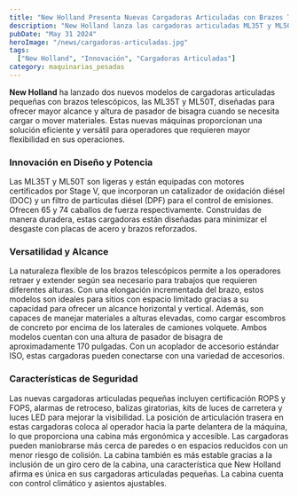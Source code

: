 ```yaml
---
title: "New Holland Presenta Nuevas Cargadoras Articuladas con Brazos Telescópicos para Mayor Alcance y Altura"
description: "New Holland lanza las cargadoras articuladas ML35T y ML50T con brazos telescópicos"
pubDate: "May 31 2024"
heroImage: "/news/cargadoras-articuladas.jpg"
tags:
  ["New Holland", "Innovación", "Cargadoras Articuladas"]
category: maquinarias_pesadas
---
```

**New Holland** ha lanzado dos nuevos modelos de cargadoras articuladas pequeñas con brazos telescópicos, las ML35T y ML50T, diseñadas para ofrecer mayor alcance y altura de pasador de bisagra cuando se necesita cargar o mover materiales. Estas nuevas máquinas proporcionan una solución eficiente y versátil para operadores que requieren mayor flexibilidad en sus operaciones.

### Innovación en Diseño y Potencia
Las ML35T y ML50T son ligeras y están equipadas con motores certificados por Stage V, que incorporan un catalizador de oxidación diésel (DOC) y un filtro de partículas diésel (DPF) para el control de emisiones. Ofrecen 65 y 74 caballos de fuerza respectivamente. Construidas de manera duradera, estas cargadoras están diseñadas para minimizar el desgaste con placas de acero y brazos reforzados.

### Versatilidad y Alcance
La naturaleza flexible de los brazos telescópicos permite a los operadores retraer y extender según sea necesario para trabajos que requieren diferentes alturas. Con una elongación incrementada del brazo, estos modelos son ideales para sitios con espacio limitado gracias a su capacidad para ofrecer un alcance horizontal y vertical. Además, son capaces de manejar materiales a alturas elevadas, como cargar escombros de concreto por encima de los laterales de camiones volquete. Ambos modelos cuentan con una altura de pasador de bisagra de aproximadamente 170 pulgadas. Con un acoplador de accesorio estándar ISO, estas cargadoras pueden conectarse con una variedad de accesorios.

### Características de Seguridad
Las nuevas cargadoras articuladas pequeñas incluyen certificación ROPS y FOPS, alarmas de retroceso, balizas giratorias, kits de luces de carretera y luces LED para mejorar la visibilidad. La posición de articulación trasera en estas cargadoras coloca al operador hacia la parte delantera de la máquina, lo que proporciona una cabina más ergonómica y accesible. Las cargadoras pueden maniobrarse más cerca de paredes o en espacios reducidos con un menor riesgo de colisión. La cabina también es más estable gracias a la inclusión de un giro cero de la cabina, una característica que New Holland afirma es única en sus cargadoras articuladas pequeñas. La cabina cuenta con control climático y asientos ajustables.